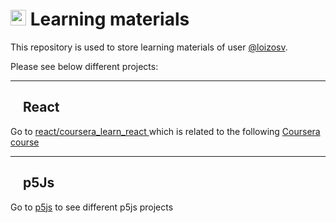 # <img src="https://cdn-icons-png.flaticon.com/512/5236/5236796.png" width="25" height="25"> Learning materials
This repository is used to store learning materials of user [@loizosv](https://github.com/loizosv). 

Please see below different projects:

---
## <img src="https://upload.wikimedia.org/wikipedia/commons/thumb/a/a7/React-icon.svg/1150px-React-icon.svg.png" width="15" height="15"> React 

Go to [react/coursera_learn_react ](https://github.com/loizosv/learning/tree/main/react/coursera_learn_react)
which is related to the following [Coursera course](https://www.coursera.org/learn/learn-react/)

---
## <img src="https://pixees.fr/wp-content/uploads/2015/12/david_roche_dr_171-300x300.png" width="15" height="15"> p5Js 

Go to [p5js](https://github.com/loizosv/learning/tree/main/p5js) to see different p5js projects




